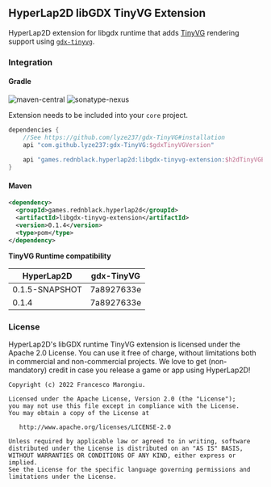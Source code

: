 ## HyperLap2D libGDX TinyVG Extension

HyperLap2D extension for libgdx runtime that adds [TinyVG](https://tinyvg.tech/) rendering support using [`gdx-tinyvg`](https://github.com/lyze237/gdx-TinyVG).

### Integration

#### Gradle
![maven-central](https://img.shields.io/maven-central/v/games.rednblack.hyperlap2d/libgdx-tinyvg-extension?color=blue&label=release)
![sonatype-nexus](https://img.shields.io/nexus/s/games.rednblack.hyperlap2d/libgdx-tinyvg-extension?label=sanapshot&server=https%3A%2F%2Foss.sonatype.org)

Extension needs to be included into your `core` project.
```groovy
dependencies {
    //See https://github.com/lyze237/gdx-TinyVG#installation
    api "com.github.lyze237:gdx-TinyVG:$gdxTinyVGVersion"
    
    api "games.rednblack.hyperlap2d:libgdx-tinyvg-extension:$h2dTinyVGExtension"
}
```

#### Maven
```xml
<dependency>
  <groupId>games.rednblack.hyperlap2d</groupId>
  <artifactId>libgdx-tinyvg-extension</artifactId>
  <version>0.1.4</version>
  <type>pom</type>
</dependency>
```

**TinyVG Runtime compatibility**

| HyperLap2D     | gdx-TinyVG         |
|----------------| ------------------ |
| 0.1.5-SNAPSHOT | 7a8927633e         |
| 0.1.4          | 7a8927633e         |

### License
HyperLap2D's libGDX runtime TinyVG extension is licensed under the Apache 2.0 License. You can use it free of charge, without limitations both in commercial and non-commercial projects. We love to get (non-mandatory) credit in case you release a game or app using HyperLap2D!

```
Copyright (c) 2022 Francesco Marongiu.

Licensed under the Apache License, Version 2.0 (the "License");
you may not use this file except in compliance with the License.
You may obtain a copy of the License at

   http://www.apache.org/licenses/LICENSE-2.0

Unless required by applicable law or agreed to in writing, software
distributed under the License is distributed on an "AS IS" BASIS,
WITHOUT WARRANTIES OR CONDITIONS OF ANY KIND, either express or implied.
See the License for the specific language governing permissions and
limitations under the License.